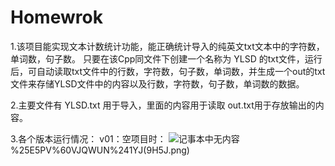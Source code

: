 # Homewrok
1.该项目能实现文本计数统计功能，能正确统计导入的纯英文txt文本中的字符数，单词数，句子数。 只要在该Cpp同文件下创建一个名称为 YLSD 的txt文件，运行后，可自动读取txt文件中的行数，字符数，句子数，单词数，并生成一个out的txt文件来存储YLSD文件中的内容以及行数，字符数，句子数，单词数的数据。

2.主要文件有 YLSD.txt 用于导入，里面的内容用于读取
  out.txt用于存放输出的内容。

3.各个版本运行情况：
 v01：空项目时： 
 ![记事本中无内容](https://github.com/syh977/Homewrok/blob/master/N)%25E5PV%60VJQWUN%241YJ(9H5J.png)
 
